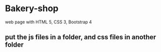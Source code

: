 # Bakery-shop
web page with HTML 5, CSS 3, Bootstrap 4
## put the js files in a folder, and css files in another folder
